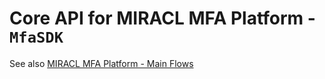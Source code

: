 # Core API for MIRACL MFA Platform - `MfaSDK`

See also [MIRACL MFA Platform - Main Flows](docs/mfasdk-flows.md)